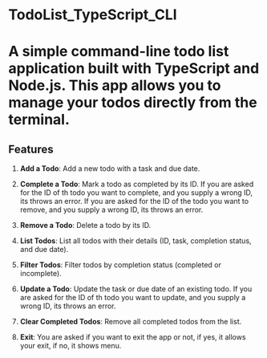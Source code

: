 # TodoList_TypeScript_CLI

# A simple command-line todo list application built with TypeScript and Node.js. This app allows you to manage your todos directly from the terminal.

## Features

1. **Add a Todo**: Add a new todo with a task and due date.

2. **Complete a Todo**: Mark a todo as completed by its ID. If you are asked for the ID of th todo you want to complete, and you supply a wrong ID, its throws an error.
 If you are asked for the ID of the todo you want to remove, and you supply a wrong ID, its throws an error.
3. **Remove a Todo**: Delete a todo by its ID.

4. **List Todos**: List all todos with their details (ID, task, completion status, and due date).

5.  **Filter Todos**: Filter todos by completion status (completed or incomplete).

6.  **Update a Todo**: Update the task or due date of an existing todo. If you are asked for the ID of th todo you want to update, and you supply a wrong ID, its throws an error.

7.  **Clear Completed Todos**: Remove all completed todos from the list.

8.  **Exit**: You are asked if you want to exit the app or not, if yes, it allows your exit, if no, it shows menu.

 

 



 



 